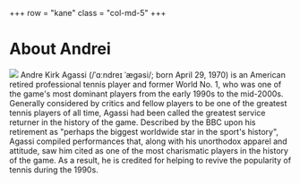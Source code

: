 +++
row = "kane"
class = "col-md-5"
+++

# About Andrei

<img class="embedded" src="/images/agassi-cover.jpg"></img>
Andre Kirk Agassi (/ˈɑːndreɪ ˈæɡəsi/; born April 29, 1970) is an American
retired professional tennis player and former World No. 1, who was one of the
game's most dominant players from the early 1990s to the mid-2000s. Generally
considered by critics and fellow players to be one of the greatest tennis
players of all time, Agassi had been called the greatest service
returner in the history of the game. Described by the BBC upon his
retirement as "perhaps the biggest worldwide star in the sport's history",
Agassi compiled performances that, along with his unorthodox apparel and
attitude, saw him cited as one of the most charismatic players in the history of
the game. As a result, he is credited for helping to revive the popularity of
tennis during the 1990s.


